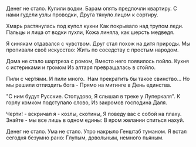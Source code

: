 Денег не стало. Купили водки.
Барам опять предпочли квартиру.
С нами гудели узлы проводки,
Друга тянуло лицом к сортиру.

Хмарь растянулась под купол кухни
Как покрывало над трупом леди.
Пальцы и лица от водки пухли,
Кожа линяла, как шерсть медведя.

Я синякам отдавался с чувством.
Друг стал похож на дитя природы.
Мы пропивали своё искусство:
Жить по соседству с простым народом.

Дома не стало шартреза с ромом,
Вместо него появилось пойло.
Кухня с истериками и громом
Из алтаря превращалась в стойло.

Пили с чертями. И пили много. 
Нам прекратить бы такое свинство...
Но мы решили отпиздить бога -
Прямо на митинге в День единства.

"С ним будут Русские. Стопудово,
Я слышал в треке у Луперкаля".
К горлу комком подступало слово,
Из закромов господина Даля.

Черти! - вскричал я - козлы, скотины,
Я поведу вас с собой на плаху.
Знайте - мы все лишь в одном едины:
В яром желании спиться нахуй.

Денег не стало. Ума не стало.
Утро накрыло Генштаб туманом.
Я встал сегодня безумно рано:
Глупым, довольным, немного пьяным.